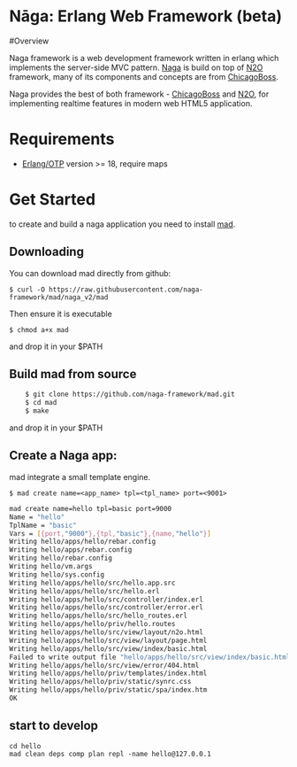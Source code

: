 Nāga: Erlang Web Framework (beta)
=================================

#Overview

Naga framework is a web development framework written in erlang which implements the server-side MVC pattern. [Naga](http://github.com/naga-framework/naga) is build on top of [N2O](http://synrc.com/) framework, many of  its components and concepts are from [ChicagoBoss](http://chicagoboss.org).

Naga provides the best of both framework - [ChicagoBoss](http://chicagoboss.org) and  [N2O](http://synrc.com/), for implementing realtime features in modern web HTML5 application.

# Requirements

- [Erlang/OTP](http://www.erlang.org) version >= 18,  require maps

# Get Started

  to create and build a naga application you need to install [mad](https://github.com/naga-framework/mad.git).

## Downloading

You can download mad directly from github:

    $ curl -O https://raw.githubusercontent.com/naga-framework/mad/naga_v2/mad

Then ensure it is executable

    $ chmod a+x mad

and drop it in your $PATH


## Build mad from source

```bash
    $ git clone https://github.com/naga-framework/mad.git
    $ cd mad
    $ make    
```

and drop it in your $PATH


## Create a Naga app:

  mad integrate a small template engine.

    $ mad create name=<app_name> tpl=<tpl_name> port=<9001>

```bash
mad create name=hello tpl=basic port=9000
Name = "hello"
TplName = "basic"
Vars = [{port,"9000"},{tpl,"basic"},{name,"hello"}]
Writing hello/apps/hello/rebar.config
Writing hello/apps/rebar.config
Writing hello/rebar.config
Writing hello/vm.args
Writing hello/sys.config
Writing hello/apps/hello/src/hello.app.src
Writing hello/apps/hello/src/hello.erl
Writing hello/apps/hello/src/controller/index.erl
Writing hello/apps/hello/src/controller/error.erl
Writing hello/apps/hello/src/hello_routes.erl
Writing hello/apps/hello/priv/hello.routes
Writing hello/apps/hello/src/view/layout/n2o.html
Writing hello/apps/hello/src/view/layout/page.html
Writing hello/apps/hello/src/view/index/basic.html
Failed to write output file "hello/apps/hello/src/view/index/basic.html": badarg
Writing hello/apps/hello/src/view/error/404.html
Writing hello/apps/hello/priv/templates/index.html
Writing hello/apps/hello/priv/static/synrc.css
Writing hello/apps/hello/priv/static/spa/index.htm
OK
```  
## start to develop

```shell
cd hello
mad clean deps comp plan repl -name hello@127.0.0.1
```
